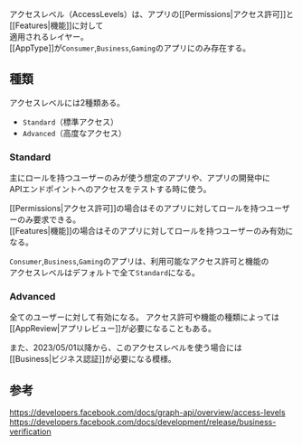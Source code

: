 アクセスレベル（AccessLevels）は、アプリの[[Permissions|アクセス許可]]と[[Features|機能]]に対して  
適用されるレイヤー。  
[[AppType]]が`Consumer`,`Business`,`Gaming`のアプリにのみ存在する。

## 種類
アクセスレベルには2種類ある。

* `Standard`（標準アクセス）
* `Advanced`（高度なアクセス）

### Standard
主にロールを持つユーザーのみが使う想定のアプリや、アプリの開発中に  
APIエンドポイントへのアクセスをテストする時に使う。

[[Permissions|アクセス許可]]の場合はそのアプリに対してロールを持つユーザーのみ要求できる。  
[[Features|機能]]の場合はそのアプリに対してロールを持つユーザーのみ有効になる。

`Consumer`,`Business`,`Gaming`のアプリは、利用可能なアクセス許可と機能の  
アクセスレベルはデフォルトで全て`Standard`になる。

### Advanced
全てのユーザーに対して有効になる。
アクセス許可や機能の種類によっては[[AppReview|アプリレビュー]]が必要になることもある。

また、2023/05/01以降から、このアクセスレベルを使う場合には  
[[Business|ビジネス認証]]が必要になる模様。

## 参考
https://developers.facebook.com/docs/graph-api/overview/access-levels  
https://developers.facebook.com/docs/development/release/business-verification